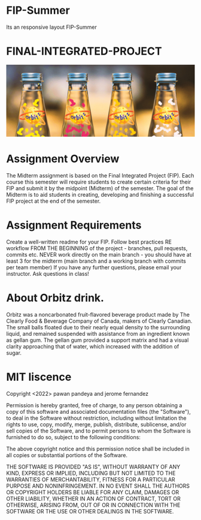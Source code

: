 # FIP-Summer
Its an responsive layout
FIP-Summer
# FINAL-INTEGRATED-PROJECT
<img src="images/orbitz.jpg" alt="">

# Assignment Overview
The Midterm assignment is based on the Final Integrated Project (FIP). Each course this semester will require students to create certain criteria for their FIP and submit it by the midpoint (Midterm) of the semester. The goal of the Midterm is to aid students in creating, developing and finishing a successful FIP project at the end of the semester.

# Assignment Requirements
Create a well-written readme for your FIP. Follow best practices RE workflow FROM THE BEGINNING of the project - branches, pull requests, commits etc. NEVER work directly on the main branch - you should have at least 3 for the midterm (main branch and a working branch with commits per team member) If you have any further questions, please email your instructor. Ask questions in class!

# About Orbitz drink.
Orbitz was a noncarbonated fruit-flavored beverage product made by The Clearly Food & Beverage Company of Canada, makers of Clearly Canadian. The small balls floated due to their nearly equal density to the surrounding liquid, and remained suspended with assistance from an ingredient known as gellan gum. The gellan gum provided a support matrix and had a visual clarity approaching that of water, which increased with the addition of sugar.

# MIT liscence
Copyright <2022> pawan pandeya and jerome fernandez

Permission is hereby granted, free of charge, to any person obtaining a copy of this software and associated documentation files (the "Software"), to deal in the Software without restriction, including without limitation the rights to use, copy, modify, merge, publish, distribute, sublicense, and/or sell copies of the Software, and to permit persons to whom the Software is furnished to do so, subject to the following conditions:

The above copyright notice and this permission notice shall be included in all copies or substantial portions of the Software.

THE SOFTWARE IS PROVIDED "AS IS", WITHOUT WARRANTY OF ANY KIND, EXPRESS OR IMPLIED, INCLUDING BUT NOT LIMITED TO THE WARRANTIES OF MERCHANTABILITY, FITNESS FOR A PARTICULAR PURPOSE AND NONINFRINGEMENT. IN NO EVENT SHALL THE AUTHORS OR COPYRIGHT HOLDERS BE LIABLE FOR ANY CLAIM, DAMAGES OR OTHER LIABILITY, WHETHER IN AN ACTION OF CONTRACT, TORT OR OTHERWISE, ARISING FROM, OUT OF OR IN CONNECTION WITH THE SOFTWARE OR THE USE OR OTHER DEALINGS IN THE SOFTWARE.
